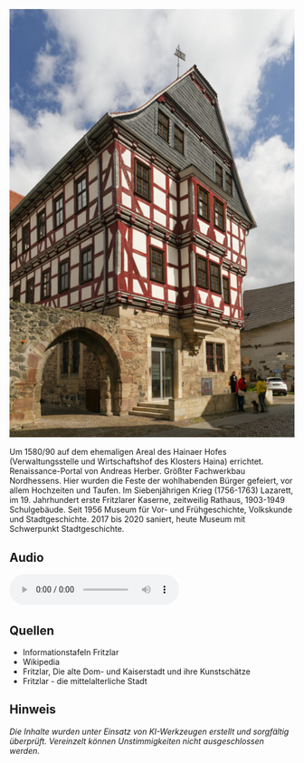 ![Hochzeitshaus](./images/fritzlar/p11.jpg)

Um 1580/90 auf dem ehemaligen Areal des Hainaer Hofes (Verwaltungsstelle und Wirtschaftshof des Klosters Haina) errichtet. Renaissance-Portal von Andreas Herber.
Größter Fachwerkbau Nordhessens.
Hier wurden die Feste der wohlhabenden Bürger gefeiert, vor allem Hochzeiten und Taufen.
Im Siebenjährigen Krieg (1756-1763) Lazarett, im 19. Jahrhundert erste Fritzlarer Kaserne, zeitweilig Rathaus, 1903-1949 Schulgebäude.
Seit 1956 Museum für Vor- und Frühgeschichte, Volkskunde und Stadtgeschichte. 2017 bis 2020 saniert, heute Museum mit Schwerpunkt Stadtgeschichte.

## Audio

<audio controls class="full-width-audio">
  <source src="locales/fritzlar/de/p11.mp3" type="audio/mpeg">
  Dein Browser unterstützt kein Audioelement.
</audio>

## Quellen

- Informationstafeln Fritzlar
- Wikipedia
- Fritzlar, Die alte Dom- und Kaiserstadt und ihre Kunstschätze
- Fritzlar - die mittelalterliche Stadt

## Hinweis

_Die Inhalte wurden unter Einsatz von KI-Werkzeugen erstellt und sorgfältig überprüft. Vereinzelt können Unstimmigkeiten nicht ausgeschlossen werden._